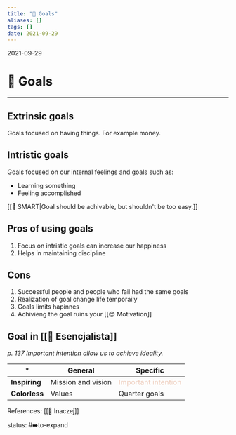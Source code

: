 ```yaml
---
title: "🎯 Goals"
aliases: []
tags: []
date: 2021-09-29
---
```

2021-09-29
# 🎯 Goals
___
## Extrinsic goals
Goals focused on having things. For example money.

## Intristic goals
Goals focused on our internal feelings and goals such as:
* Learning something
* Feeling accomplished

[[🎯 SMART|Goal should be achivable, but shouldn't be too easy.]]
## Pros of using goals 
1. Focus on intristic goals can increase our happiness
2. Helps in maintaining discipline
## Cons
1. Successful people and people who fail had the same goals
2. Realization of goal change life temporaily
3. Goals limits hapinnes
4. Achivieng the goal ruins your [[😊 Motivation]]

## Goal in [[📑 Esencjalista]]
*p. 137 Important intention allow us to achieve ideality.*

|*| General| Specific |
|---|---|---|
|**Inspiring**|Mission and vision|<span style="color:#ECB;">Important intention</span>|
|**Colorless**|Values|Quarter goals |


References: [[🦄 Inaczej]]

status: #➡️to-expand 